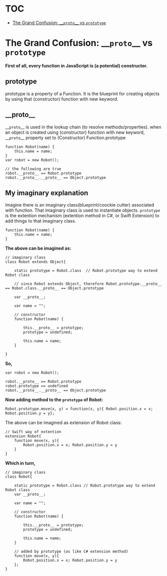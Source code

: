 # <a name="#toc"></a>TOC
- [The Grand Confusion: \_\_`proto`\_\_ vs `prototype`](#proto-vs-prototype)   



# <a name="#proto-vs-prototype"></a>The Grand Confusion: \_\_`proto`\_\_ vs `prototype`

**First of all, every function in JavaScript is (a potential) constructor.**

## prototype
prototype is a property of a Function. It is the blueprint for creating objects by using that (constructor) function with new keyword.

## \_\_proto\_\_
\_\_`proto`\_\_ is used in the lookup chain (to resolve methods/properties). when an object is created using (constructor) function with new keyword, \_\_`proto`\_\_ property set to (Constructor) Function.prototype
```
function Robot(name) {
    this.name = name;
}
var robot = new Robot();

// the following are true   
robot.__proto__ == Robot.prototype
robot.__proto__.__proto__ == Object.prototype
```
## My imaginary explanation
Imagine there is an imaginary class(blueprint/coockie cutter) associated with function. That imaginary class is used to instantiate objects. `prototype` is the extention mechanism (extention method in C#, or Swift Extension) to add things to that imaginary class.      
```
function Robot(name) {
    this.name = name;
}
```
**The above can be imagined as:**     
```
// imaginary class
class Robot extends Object{

	static prototype = Robot.class  // Robot.prototype way to extend Robot class
	
	// since Robot extends Object, therefore Robot.prototype.__proto__ == Robot.class.__proto__ == Object.prototype
	
	var __proto__;
	
	var name = "";
	
	// constructor
	function Robot(name) {
	
		this.__proto__ = prototype;
		prototype = undefined;
		
		this.name = name;
	}

}
```
**So,**    
```
var robot = new Robot();

robot.__proto__ == Robot.prototype
robot.prototype == undefined
robot.__proto__.__proto__ == Object.prototype
```
**Now adding method to the `prototype` of Robot:**
```
Robot.prototype.move(x, y) = function(x, y){ Robot.position.x = x; Robot.position.y = y};
```
The above can be imagined as extension of Robot class:    
```    
// Swift way of extention
extension Robot{
	function move(x, y){    
		Robot.position.x = x; Robot.position.y = y
	}
}
```
**Which in turn,**   
```
// imaginary class
class Robot{

	static prototype = Robot.class // Robot.prototype way to extend Robot class
	var __proto__;
	
	var name = "";
	
	// constructor
	function Robot(name) {
	
		this.__proto__ = prototype;
		prototype = undefined;
		
		this.name = name;
	}
	
	// added by prototype (as like C# extension method)
	function move(x, y){ 
		Robot.position.x = x; Robot.position.y = y
	};
}
```





